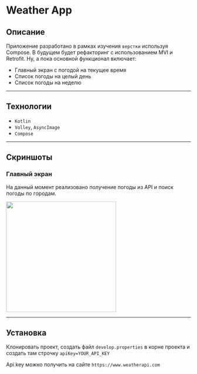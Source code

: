 # Weather App

## Описание

Приложение разработано в рамках изучения `верстки` используя Compose. В будущем будет рефакторинг с использованием MVI и Retrofit. Ну, а пока основной функционал включает:
- Главный экран с погодой на текущее время
- Список погоды на целый день
- Список погоды на неделю

---

## Технологии

- `Kotlin`
- `Volley`, `AsyncImage`
- `Compose`

---

## Скриншоты

### Главный экран

На данный момент реализовано получение погоды из API и поиск погоды по городам.

<img src="https://iili.io/FF1FZCl.png" width="300">

---

## Установка

Клонировать проект, создать файл `develop.properties` в корне проекта и создать там строчку `apiKey=YOUR_API_KEY`

Api key можно получить на сайте `https://www.weatherapi.com`
